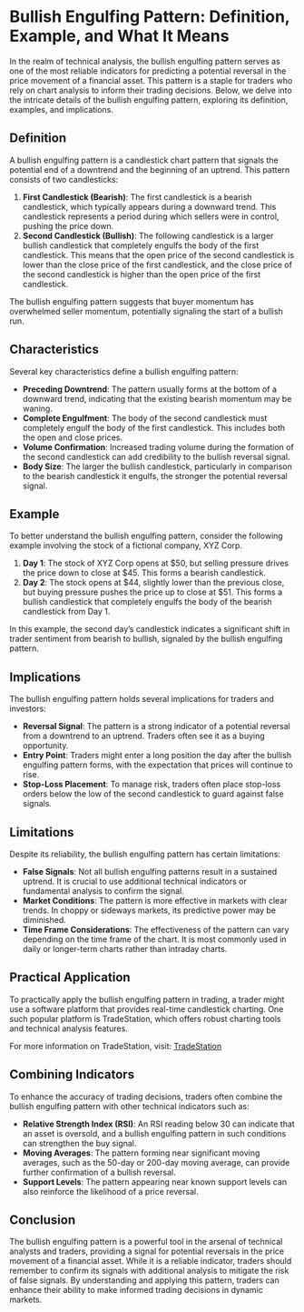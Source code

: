 # Bullish Engulfing Pattern: Definition, Example, and What It Means

In the realm of technical analysis, the bullish engulfing pattern serves as one of the most reliable indicators for predicting a potential reversal in the price movement of a financial asset. This pattern is a staple for traders who rely on chart analysis to inform their trading decisions. Below, we delve into the intricate details of the bullish engulfing pattern, exploring its definition, examples, and implications.

## Definition

A bullish engulfing pattern is a candlestick chart pattern that signals the potential end of a downtrend and the beginning of an uptrend. This pattern consists of two candlesticks:

1. **First Candlestick (Bearish)**: The first candlestick is a bearish candlestick, which typically appears during a downward trend. This candlestick represents a period during which sellers were in control, pushing the price down.
2. **Second Candlestick (Bullish)**: The following candlestick is a larger bullish candlestick that completely engulfs the body of the first candlestick. This means that the open price of the second candlestick is lower than the close price of the first candlestick, and the close price of the second candlestick is higher than the open price of the first candlestick.

The bullish engulfing pattern suggests that buyer momentum has overwhelmed seller momentum, potentially signaling the start of a bullish run.

## Characteristics

Several key characteristics define a bullish engulfing pattern:

- **Preceding Downtrend**: The pattern usually forms at the bottom of a downward trend, indicating that the existing bearish momentum may be waning.
- **Complete Engulfment**: The body of the second candlestick must completely engulf the body of the first candlestick. This includes both the open and close prices.
- **Volume Confirmation**: Increased trading volume during the formation of the second candlestick can add credibility to the bullish reversal signal.
- **Body Size**: The larger the bullish candlestick, particularly in comparison to the bearish candlestick it engulfs, the stronger the potential reversal signal.

## Example

To better understand the bullish engulfing pattern, consider the following example involving the stock of a fictional company, XYZ Corp.

1. **Day 1**: The stock of XYZ Corp opens at $50, but selling pressure drives the price down to close at $45. This forms a bearish candlestick.
2. **Day 2**: The stock opens at $44, slightly lower than the previous close, but buying pressure pushes the price up to close at $51. This forms a bullish candlestick that completely engulfs the body of the bearish candlestick from Day 1.

In this example, the second day’s candlestick indicates a significant shift in trader sentiment from bearish to bullish, signaled by the bullish engulfing pattern.

## Implications

The bullish engulfing pattern holds several implications for traders and investors:

- **Reversal Signal**: The pattern is a strong indicator of a potential reversal from a downtrend to an uptrend. Traders often see it as a buying opportunity.
- **Entry Point**: Traders might enter a long position the day after the bullish engulfing pattern forms, with the expectation that prices will continue to rise.
- **Stop-Loss Placement**: To manage risk, traders often place stop-loss orders below the low of the second candlestick to guard against false signals.

## Limitations

Despite its reliability, the bullish engulfing pattern has certain limitations:

- **False Signals**: Not all bullish engulfing patterns result in a sustained uptrend. It is crucial to use additional technical indicators or fundamental analysis to confirm the signal.
- **Market Conditions**: The pattern is more effective in markets with clear trends. In choppy or sideways markets, its predictive power may be diminished.
- **Time Frame Considerations**: The effectiveness of the pattern can vary depending on the time frame of the chart. It is most commonly used in daily or longer-term charts rather than intraday charts.

## Practical Application

To practically apply the bullish engulfing pattern in trading, a trader might use a software platform that provides real-time candlestick charting. One such popular platform is TradeStation, which offers robust charting tools and technical analysis features.

For more information on TradeStation, visit:
[TradeStation](https://www.tradestation.com/)

## Combining Indicators

To enhance the accuracy of trading decisions, traders often combine the bullish engulfing pattern with other technical indicators such as:

- **Relative Strength Index (RSI)**: An RSI reading below 30 can indicate that an asset is oversold, and a bullish engulfing pattern in such conditions can strengthen the buy signal.
- **Moving Averages**: The pattern forming near significant moving averages, such as the 50-day or 200-day moving average, can provide further confirmation of a bullish reversal.
- **Support Levels**: The pattern appearing near known support levels can also reinforce the likelihood of a price reversal.

## Conclusion

The bullish engulfing pattern is a powerful tool in the arsenal of technical analysts and traders, providing a signal for potential reversals in the price movement of a financial asset. While it is a reliable indicator, traders should remember to confirm its signals with additional analysis to mitigate the risk of false signals. By understanding and applying this pattern, traders can enhance their ability to make informed trading decisions in dynamic markets.
